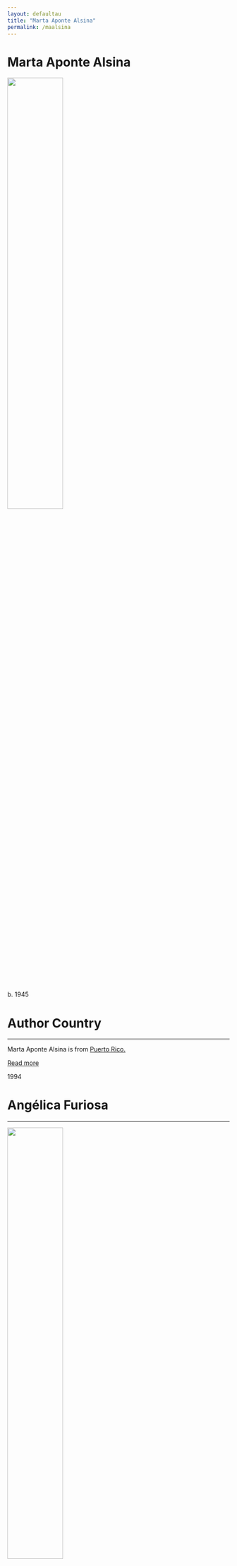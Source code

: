 ```yaml
---
layout: defaultau
title: "Marta Aponte Alsina"
permalink: /maalsina
---
```

<!-- partial:index.partial.html -->
<div class="content">
     <h1>Marta Aponte Alsina</h1>
    <div class="quote">
        <div><img src="https://encrypted-tbn2.gstatic.com/images?q=tbn:ANd9GcRTnCpRs9SyOpa9r5uOBo_nXKeQaJEv5_Vn5j1OVH7-oGUAgryq" height="50%" width = "50%" class="logo"></div>
    </div>
    <div class="timeline">
        <div style="padding-bottom:100px;"></div>
        <div class="block">
             <div class="date right"><p class="right"> b. 1945 </p></div>
            <div class="dot"></div>
            <div class="left first">
            <div class="author_country">
                <h1>Author Country</h1><hr>
          <div class="aclocation">  <p>Marta Aponte Alsina is from <a href="{{ site.baseurl }}/37">Puerto Rico.</a></p></div>
              <div class="acreadmore">  <a href="https://en.wikipedia.org/wiki/Marta_Aponte_Alsina" target="_blank">Read more</a></div>
            </div>
            </div>
        <div class="block">
            <div class="date left"><p class="left">1994</p></div>
            <div class="dot"></div>
            <div class="right">
                <h1>Angélica Furiosa</h1><hr>
                <p><img src="https://elroommate.files.wordpress.com/2020/05/marta-aponte-angelica-furiosa.jpg?w=131&h=230" height="50%" width = "50%"></p>
                <p>
                Language: Spanish<br/>
                Publisher: Editorial Sopa de Letras<br/>
                Pub_location: Cayey, Puerto Rico<br/>
                Genre: Fiction (Novel)<br/>
                Length: 162<br/>                   </p>
            </div>
        </div>
       <div class="block">
            <div class="date right"><p class="right">1996</p></div>
            <div class="dot"></div>
            <div class="left">
                <h1>El Cuarto Rey Mago</h1><hr>
                <p><img src="https://www.biblioservices.com/images/thumbs/0004567_cuarto-rey-mago-elaponte-alsina_600_1.JPG" height="50%" width = "50%"></p>
                <p>
                Language: Spanish<br/>
                Publisher: Editorial Sopa de Letras<br/>
                Pub_location: Cayey, Puerto Rico<br/>
                Genre: Fiction (Novel)<br/>
                Length: 201<br/>                   </p>
            </div>
        </div><div class="block">
            <div class="date left"><p class="left">2001</p></div>
            <div class="dot"></div>
            <div class="right">
                <h1>La casa de la loca y otros relatos</h1><hr>
                <p><img src="https://images-na.ssl-images-amazon.com/images/S/compressed.photo.goodreads.com/books/1361606420i/17283909.jpg" height="50%" width = "50%"></p>
                <p>
                Language: Spanish<br/>
                Publisher: Ediciones Alfaguara<br/>
                Pub_location: Madrid, Spain<br/>
                Genre: Fiction (Short Story)<br/>
                Length: 191<br/>                   </p>
            </div>
        </div>
<div class="block">
            <div class="date right"><p class="right">2004</p></div>
            <div class="dot"></div>
            <div class="left">
                <h1>Vampiresas</h1><hr>
                <p><img src="https://m.media-amazon.com/images/I/21lxld8spTL._BO1,204,203,200_.jpg" height="50%" width = "50%"></p>
                <p>
                Language: Spanish<br/>
                Publisher: Ediciones Alfaguara<br/>
                Pub_location: Madrid, Spain<br/>
                Genre: Fiction (Novel)<br/>
                Length: 119<br/>                   </p>
            </div>
        </div>
<div class="block">
            <div class="date left"><p class="left">2005</p></div>
            <div class="dot"></div>
            <div class="right">
                <h1>Fúgate (relatos)</h1><hr>
                <p><img src="https://cdn.shopify.com/s/files/1/2482/2494/products/Fugate-Marta-Aponte-Alsina_f3e26c33-ae0c-4276-9805-960e8be5ffbf_x700.jpg?v=1631639456" height="50%" width = "50%"></p>
                <p>
                Language: Spanish<br/>
                Publisher: Editorial Sopa de Letras<br/>
                Pub_location: Cayey, Puerto Rico<br/>
                Genre: Fiction (Short Story)<br/>
                Length: 148<br/>                   </p>
            </div>
        </div>
<div class="block">
            <div class="date right"><p class="right">2007</p></div>
            <div class="dot"></div>
            <div class="left">
                <h1>Sexto Sueño</h1><hr>
                <p><img src="https://m.media-amazon.com/images/W/IMAGERENDERING_521856-T1/images/I/71FkT1eE-sL._AC_UF1000,1000_QL80_.jpg" height="50%" width = "50%"></p>
                <p>
                Language: Spanish<br/>
                Publisher: Editorial Veintisiete Letras<br/>
                Pub_location: Madrid, Spain<br/>
                Genre: Fiction (Novel)<br/>
                Length: 252<br/>                   </p>
            </div>
        </div>       
<div class="block">
            <div class="date left"><p class="left">2010</p></div>
            <div class="dot"></div>
            <div class="right">
                <h1>El fantasma de las cosas</h1><hr>
                <p><img src="https://m.media-amazon.com/images/I/41cvZL4RzXL._SX342_SY445_QL70_ML2_.jpg" height="50%" width = "50%"></p>
                <p>
                Language: Spanish<br/>
                Publisher: Terranova Editores<br/>
                Pub_location: San Juan, Puerto Rico<br/>
                Genre: Fiction (Novel)<br/>
                Length: 142<br/>                   </p>
            </div>
        </div>
<div class="block">
            <div class="date right"><p class="right">2012</p></div>
            <div class="dot"></div>
            <div class="left">
                <h1>Sobre Mi Cadáver</h1><hr>
                <p><img src="https://m.media-amazon.com/images/I/41962V0BTkL.jpg" height="50%" width = "50%"></p>
                <p>
                Language: Spanish<br/>
                Publisher: La Secta de los Perros<br/>
                Pub_location: San Juan, Puerto Rico<br/>
                Genre: Fiction (Novel)<br/>
                Length: 72<br/>                   </p>
            </div>
        </div>       
<div class="block">
            <div class="date left"><p class="left">2015</p></div>
            <div class="dot"></div>
            <div class="right">
                <h1>La Muerte Feliz de William Carlos Williams</h1><hr>
                <p><img src="https://www.candaya.com/wp-content/uploads/2022/02/muertefeliz111.png" height="50%" width = "50%"></p>
                <p>
                Language: Spanish<br/>
                Publisher: Sopa de Letras<br/>
                Pub_location: Cayey, Puerto Rico<br/>
                Genre: Fiction (Novel)<br/>
                Length: 208<br/>                   </p>
            </div>
        </div>
<div class="block">
            <div class="date right"><p class="right">2018</p></div>
            <div class="dot"></div>
            <div class="left">
                <h1>PR 3: Aguirre</h1><hr>
                <p><img src="https://cdn.shopify.com/s/files/1/2482/2494/products/PR-3-Aguirre-Marta-Aponte-Alsina_35aa0c30-f6df-48f1-817b-86a3d04d7ae8_x700.jpg?v=1631637204" height="50%" width = "50%"></p>
                <p>
                Language: Spanish<br/>
                Publisher: Sopa de Letras<br/>
                Pub_location: Cayey, Puerto Rico<br/>
                Genre: Anthology<br/>
                Length: 366<br/>                   </p>
            </div>
        </div>